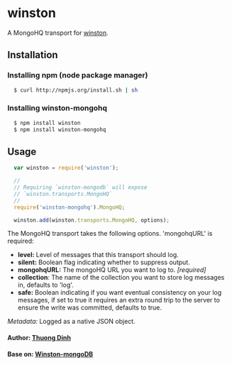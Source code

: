 # winston

A MongoHQ transport for [winston][0].

## Installation

### Installing npm (node package manager)

``` bash
  $ curl http://npmjs.org/install.sh | sh
```

### Installing winston-mongohq

``` bash
  $ npm install winston
  $ npm install winston-mongohq
```

## Usage
``` js
  var winston = require('winston');

  //
  // Requiring `winston-mongodb` will expose
  // `winston.transports.MongoHQ`
  //
  require('winston-mongohq').MongoHQ;

  winston.add(winston.transports.MongoHQ, options);
```

The MongoHQ transport takes the following options. 'mongohqURL' is required:

* __level:__ Level of messages that this transport should log.
* __silent:__ Boolean flag indicating whether to suppress output.
* __mongohqURL:__ The mongoHQ URL you want to log to. *[required]*
* __collection__: The name of the collection you want to store log messages in, defaults to 'log'.
* __safe:__ Boolean indicating if you want eventual consistency on your log messages, if set to true it requires an extra round trip to the server to ensure the write was committed, defaults to true.

*Metadata:* Logged as a native JSON object.

#### Author: [Thuong Dinh](https://github.com/zneo99)
#### Base on: [Winston-mongoDB](https://github.com/indexzero/winston-mongodb)

[0]: https://github.com/indexzero/winston